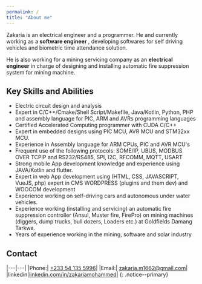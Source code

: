 ```yaml
---
permalink: /
title: "About me"
---
```


Zakaria is an electrical engineer and a programmer. He
and currently working as a **software engineer** , developing softwares for self driving vehicles and biometric time attendance solution.

He is also working for a mining servicing company as an **electrical engineer** in charge of designing and installing automatic fire suppression system for mining machine.

## Key Skills and Abilities

- Electric circuit design and analysis
- Expert in C/C++/Cmake/Shell Script/Makefile, Java/Kotlin, Python, PHP and assembly language for PIC, ARM and AVRs programming languages
- Certified Accelerated Computing programmer with CUDA C/C++
- Expert in embedded designs using PIC MCU, AVR MCU and STM32xx MCU.
- Experience in Assembly language for ARM CPUs, PIC and AVR MCU's
- Frequent use of the following protocols: SOME/IP, UBUS, MODBUS OVER TCPIP and RS232/RS485, SPI, I2C, RFCOMM, MQTT, USART
- Strong mobile App development knowledge and experience using JAVA/Kotlin and flutter.
- Expert in web App development using (HTML, CSS, JAVASCRIPT, VueJS, php) expert in CMS WORDPRESS (plugins and them dev) and WOOCOM development
- Experience working on self-driving cars and autonomous under water vehicles.
- Experience working (installing and servicing) an automatic fire suppression controller (Ansul, Muster fire, FirePro) on mining machines (diggers, dump trucks, bull dozers, Loaders etc.) at Goldfields Damang Tarkwa.
- Years of experience working in the mining, software and solar industry

## Contact

|---|---|
|Phone:| [+233 54 135 5996](tel:+233541355996)|
|Email:| [zakaria.m1662@gmail.com](mailto:zakaria.m1662@gmail.com)|
|linkedin|[linkedin.com/in/zakariamohammed](https://linkedin.com/in/zakariamohammed)|
{: .notice--primary}